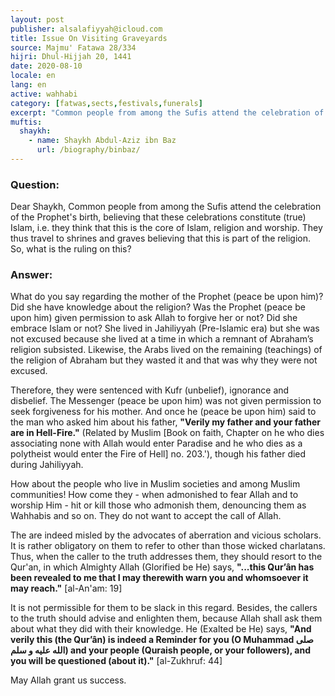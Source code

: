 ```yaml
---
layout: post
publisher: alsalafiyyah@icloud.com
title: Issue On Visiting Graveyards
source: Majmu' Fatawa 28/334
hijri: Dhul-Hijjah 20, 1441
date: 2020-08-10
locale: en
lang: en
active: wahhabi
category: [fatwas,sects,festivals,funerals]
excerpt: "Common people from among the Sufis attend the celebration of the Prophet's birth, believing that these celebrations constitute (true) Islam."
muftis:
  shaykh: 
    - name: Shaykh Abdul-Aziz ibn Baz
      url: /biography/binbaz/
---
```


### Question: 
Dear Shaykh, Common people from among the Sufis attend the celebration of the Prophet's birth, believing that these celebrations constitute (true) Islam, i.e. they think that this is the core of Islam, religion and worship. They thus travel to shrines and graves believing that this is part of the religion. So, what is the ruling on this? 

### Answer: 
What do you say regarding the mother of the Prophet (peace be upon him)? Did she have knowledge about the religion? Was the Prophet (peace be upon him) given permission to ask Allah to forgive her or not? Did she embrace Islam or not? She lived in Jahiliyyah (Pre-Islamic era) but she was not excused because she lived at a time in which a remnant of Abraham’s religion subsisted. Likewise, the Arabs lived on the remaining (teachings) of the religion of Abraham but they wasted it and that was why they were not excused. 

Therefore, they were sentenced with Kufr (unbelief), ignorance and disbelief. The Messenger (peace be upon him) was not given permission to seek forgiveness for his mother. And once he (peace be upon him) said to the man who asked him about his father, **"Verily my father and your father are in Hell-Fire."** (Related by Muslim [Book on faith, Chapter on he who dies associating none with Allah would enter Paradise and he who dies as a polytheist would enter the Fire of Hell] no. 203.'), though his father died during Jahiliyyah. 

How about the people who live in Muslim societies and among Muslim communities! How come they - when admonished to fear Allah and to worship Him - hit or kill those who admonish them, denouncing them as Wahhabis and so on. They do not want to accept the call of Allah. 

The are indeed misled by the advocates of aberration and vicious scholars. It is rather obligatory on them to refer to other than those wicked charlatans. Thus, when the caller to the truth addresses them, they should resort to the Qur'an, in which Almighty Allah (Glorified be He) says, **"...this Qur’ân has been revealed to me that I may therewith warn you and whomsoever it may reach."** [al-An'am: 19] 

It is not permissible for them to be slack in this regard. Besides, the callers to the truth should advise and enlighten them, because Allah shall ask them about what they did with their knowledge. He (Exalted be He) says, **"And verily this (the Qur’ân) is indeed a Reminder for you (O Muhammad صلى الله عليه و سلم) and your people (Quraish people, or your followers), and you will be questioned (about it)."** [al-Zukhruf: 44] 

May Allah grant us success.
